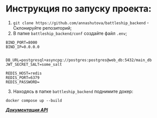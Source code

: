 # Инструкция по запуску проекта:

1. `git clone https://github.com/annashutova/battleship_backend` - Склонируйте репозиторий;
2. В папке `battleship_backend/conf` создайте файл `.env`;
```.env
BIND_PORT=8000
BIND_IP=0.0.0.0


DB_URL=postgresql+asyncpg://postgres:postgres@web_db:5432/main_db
JWT_SECRET_SALT=some_salt

REDIS_HOST=redis
REDIS_PORT=6379
REDIS_PASSWORD=
```

3. Находясь в папке `battleship_backend` поднимите докер:
```shell
docker compose up --build
```

***[Документация API](http://127.0.0.1:8000/swagger)***
